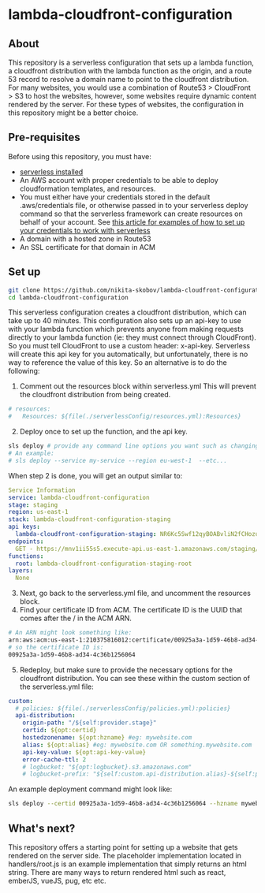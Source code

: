 # lambda-cloudfront-configuration

## About
This repository is a serverless configuration that sets up a lambda function, a cloudfront distribution with the lambda function as the origin, and a route 53 record to resolve a domain name to point to the cloudfront distribution. For many websites, you would use a combination of Route53 > CloudFront > S3 to host the websites, however, some websites require dynamic content rendered by the server. For these types of websites, the configuration in this repository might be a better choice.

## Pre-requisites
Before using this repository, you must have:
- [serverless installed](https://serverless.com/framework/docs/providers/aws/guide/quick-start/)
- An AWS account with proper credentials to be able to deploy cloudformation templates, and resources.
- You must either have your credentials stored in the default .aws/credentials file, or otherwise passed in to your serverless deploy command so that the serverless framework can create resources on behalf of your account. See [this article for examples of how to set up your credentials to work with serverless](https://serverless.com/framework/docs/providers/aws/guide/credentials/)
- A domain with a hosted zone in Route53
- An SSL certificate for that domain in ACM

## Set up

```sh
git clone https://github.com/nikita-skobov/lambda-cloudfront-configuration.git
cd lambda-cloudfront-configuration
```

This serverless configuration creates a cloudfront distribution, which can take up to 40 minutes. This configuration also sets up an api-key to use with your lambda function which prevents anyone from making requests directly to your lambda function (ie: they must connect through CloudFront). So you must tell CloudFront to use a custom header: x-api-key. Serverless will create this api key for you automatically, but unfortunately, there is no way to reference the value of this key. So an alternative is to do the following:

1. Comment out the resources block within serverless.yml This will prevent the cloudfront distribution from being created.
```yml
# resources:
#   Resources: ${file(./serverlessConfig/resources.yml):Resources}
```
2. Deploy once to set up the function, and the api key.
```sh
sls deploy # provide any command line options you want such as changing the service name, region, etc.
# An example:
# sls deploy --service my-service --region eu-west-1  --etc...
```
When step 2 is done, you will get an output similar to:
```yml
Service Information
service: lambda-cloudfront-configuration
stage: staging
region: us-east-1
stack: lambda-cloudfront-configuration-staging
api keys:
  lambda-cloudfront-configuration-staging: NR6Kc5Swf12qyBOABvliN2fCHozuhtGI1InPTRd6
endpoints:
  GET - https://mnv1ii55s5.execute-api.us-east-1.amazonaws.com/staging/
functions:
  root: lambda-cloudfront-configuration-staging-root
layers:
  None
```
3. Next, go back to the serverless.yml file, and uncomment the resources block.
4. Find your certificate ID from ACM. The certificate ID is the UUID that comes after the / in the ACM ARN.
```sh
# An ARN might look something like:
arn:aws:acm:us-east-1:210375816012:certificate/00925a3a-1d59-46b8-ad34-4c36b1256064
# so the certificate ID is:
00925a3a-1d59-46b8-ad34-4c36b1256064
```
5. Redeploy, but make sure to provide the necessary options for the cloudfront distribution. You can see these within the custom section of the serverless.yml file:
```yml
custom:
  # policies: ${file(./serverlessConfig/policies.yml):policies}
  api-distribution:
    origin-path: "/${self:provider.stage}"
    certid: ${opt:certid}
    hostedzonename: ${opt:hzname} #eg: mywebsite.com
    alias: ${opt:alias} #eg: mywebsite.com OR something.mywebsite.com
    api-key-value: ${opt:api-key-value}
    error-cache-ttl: 2
    # logbucket: "${opt:logbucket}.s3.amazonaws.com"
    # logbucket-prefix: "${self:custom.api-distribution.alias}-${self:provider.stage}"
```

An example deployment command might look like:
```sh
sls deploy --certid 00925a3a-1d59-46b8-ad34-4c36b1256064 --hzname mywebsite.com --alias mywebsite.com --api-key-value NR6Kc5Swf12qyBOABvliN2fCHozuhtGI1InPTRd6
```

## What's next?

This repository offers a starting point for setting up a website that gets rendered on the server side. The placeholder implementation located in handlers/root.js is an example implementation that simply returns an html string. There are many ways to return rendered html such as react, emberJS, vueJS, pug, etc etc.